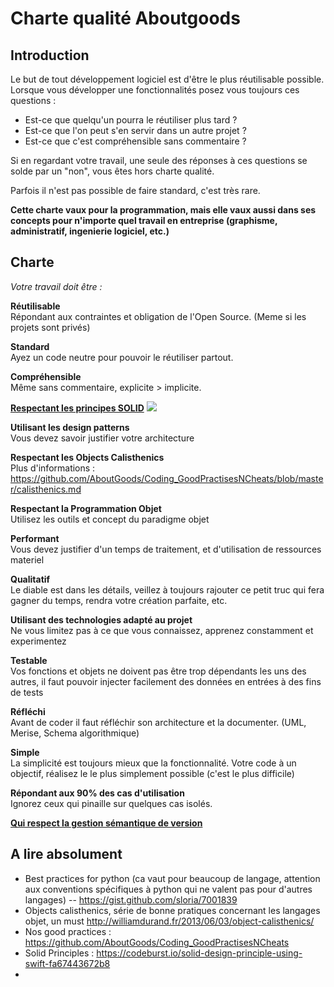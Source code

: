 # Charte qualité Aboutgoods

## Introduction
Le but de tout développement logiciel est d'être le plus réutilisable possible. Lorsque vous développer une fonctionnalités posez vous toujours ces questions :
* Est-ce que quelqu'un pourra le réutiliser plus tard ?
* Est-ce que l'on peut s'en servir dans un autre projet ?
* Est-ce que c'est compréhensible sans commentaire ?

Si en regardant votre travail, une seule des réponses à ces questions se solde par un "non", vous êtes hors charte qualité.

Parfois il n'est pas possible de faire standard, c'est très rare.

**Cette charte vaux pour la programmation, mais elle vaux aussi dans ses concepts pour n'importe quel travail en entreprise (graphisme, administratif, ingenierie logiciel, etc.)**

## Charte

*Votre travail doit être :*

**Réutilisable**  
Répondant aux contraintes et obligation de l'Open Source. (Meme si les projets sont privés)

**Standard**  
Ayez un code neutre pour pouvoir le réutiliser partout.

**Compréhensible**   
Même sans commentaire, explicite > implicite.

[**Respectant les principes SOLID**](https://github.com/AboutGoods/Coding_GoodPractisesNCheats/blob/master/calisthenics.md#le-principe-solid)
![](https://cdn-images-1.medium.com/max/1600/1*yO6YGExWLJl5VOUL61xXvQ.jpeg)

**Utilisant les design patterns**  
Vous devez savoir justifier votre architecture

**Respectant les Objects Calisthenics**  
Plus d'informations : https://github.com/AboutGoods/Coding_GoodPractisesNCheats/blob/master/calisthenics.md

**Respectant la Programmation Objet**  
Utilisez les outils et concept du paradigme objet

**Performant**  
Vous devez justifier d'un temps de traitement, et d'utilisation de ressources materiel


**Qualitatif**  
Le diable est dans les détails, veillez à toujours rajouter ce petit truc qui fera gagner du temps, rendra votre création parfaite, etc.

**Utilisant des technologies adapté au projet**  
Ne vous limitez pas à ce que vous connaissez, apprenez constamment et experimentez

**Testable**  
Vos fonctions et objets ne doivent pas être trop dépendants les uns des autres, il faut pouvoir injecter facilement des données en entrées à des fins de tests

**Réfléchi**  
Avant de coder il faut réfléchir son architecture et la documenter. (UML, Merise, Schema algorithmique)

**Simple**  
La simplicité est toujours mieux que la fonctionnalité. Votre code à un objectif, réalisez le le plus simplement possible (c'est le plus difficile)  

**Répondant aux 90% des cas d'utilisation**  
Ignorez ceux qui pinaille sur quelques cas isolés.

[**Qui respect la gestion sémantique de version**](https://github.com/AboutGoods/Coding_GoodPractisesNCheats/blob/master/calisthenics.md#gestion-s%C3%A9mantique-de-version)

## A lire absolument
* Best practices for python (ca vaut pour beaucoup de langage, attention aux conventions spécifiques à python qui ne valent pas pour d'autres langages) -- https://gist.github.com/sloria/7001839
* Objects calisthenics, série de bonne pratiques concernant les langages objet, un must http://williamdurand.fr/2013/06/03/object-calisthenics/
* Nos good practices :  https://github.com/AboutGoods/Coding_GoodPractisesNCheats
* Solid Principles : https://codeburst.io/solid-design-principle-using-swift-fa67443672b8
* 
